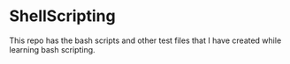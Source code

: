 # ShellScripting
This repo has the bash scripts and other test files that I have created while learning bash scripting.
